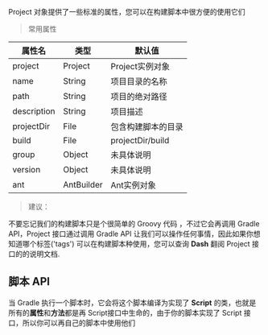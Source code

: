 Project 对象提供了一些标准的属性，您可以在构建脚本中很方便的使用它们

> 常用属性

| 属性名 |  类型 |默认值
|--------|-------|-----
|project|Project|Project实例对象
|name|String|项目目录的名称|
|path|String|项目的绝对路径|
|description|String|项目描述|
|projectDir|File|包含构建脚本的目录|
|build|File|projectDir/build
|group|Object|未具体说明
|version|Object|未具体说明|
|ant|AntBuilder|Ant实例对象|

> 建议：

不要忘记我们的构建脚本只是个很简单的 Groovy 代码 ，不过它会再调用 Gradle API，Project 接口通过调用 Gradle API 让我们可以操作任何事情，因此如果你想知道哪个标签('tags') 可以在构建脚本种使用，您可以查询  **Dash** 翻阅 Project 接口的的说明文档.

## 脚本 API

当 Gradle 执行一个脚本时，它会将这个脚本编译为实现了 **Script** 的类，也就是所有的**属性**和**方法**都是再 Script接口中生命的，由于你的脚本实现了 Script 接口，所以你可以再自己的脚本中使用他们

